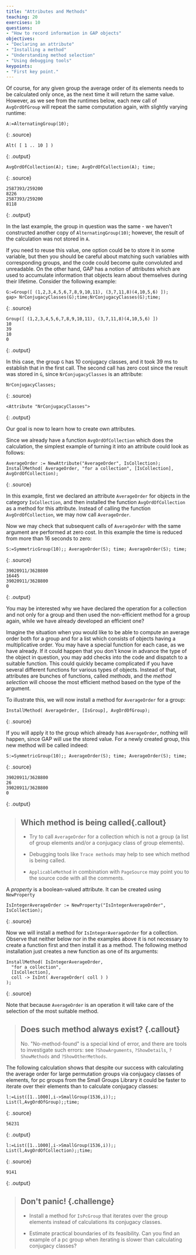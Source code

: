 ```yaml
---
title: "Attributes and Methods"
teaching: 20
exercises: 10
questions:
- "How to record information in GAP objects"
objectives:
- "Declaring an attribute"
- "Installing a method"
- "Understanding method selection"
- "Using debugging tools"
keypoints:
- "First key point."
---
```


Of course, for any given group the average order of its elements needs to
be calculated only once, as the next time it will return the same value.
However, as we see from the runtimes below, each new call of `AvgOrdOfGroup`
will repeat the same computation again, with slightly varying runtime:

~~~
A:=AlternatingGroup(10);
~~~
{: .source}

~~~
Alt( [ 1 .. 10 ] )
~~~
{: .output}

~~~
AvgOrdOfCollection(A); time; AvgOrdOfCollection(A); time;
~~~
{: .source}

~~~
2587393/259200
8226
2587393/259200
8118
~~~
{: .output}

In the last example, the group in question was the same - we haven't
constructed another copy of `AlternatingGroup(10)`; however, the result
of the calculation was not stored in `A`.

If you need to reuse this value, one option could be to store it in some
variable, but then you should be careful about matching such variables
with corresponding groups, and the code could become quite convoluted
and unreadable. On the other hand, GAP has a notion of attributes which
are used to accumulate information that objects learn about themselves
during their lifetime. Consider the following example:

~~~
G:=Group([ (1,2,3,4,5,6,7,8,9,10,11), (3,7,11,8)(4,10,5,6) ]);
gap> NrConjugacyClasses(G);time;NrConjugacyClasses(G);time;
~~~
{: .source}

~~~
Group([ (1,2,3,4,5,6,7,8,9,10,11), (3,7,11,8)(4,10,5,6) ])
10
39
10
0
~~~
{: .output}

In this case, the group `G` has 10 conjugacy classes, and it took 39 ms to
establish that in the first call. The second call has zero cost since the
result was stored in `G`, since `NrConjugacyClasses` is an attribute:

~~~
NrConjugacyClasses;
~~~
{: .source}

~~~
<Attribute "NrConjugacyClasses">
~~~
{: .output}

Our goal is now to learn how to create own attributes.

Since we already have a function `AvgOrdOfCollection` which
does the calculation, the simplest example of turning it into
an attribute could look as follows:

~~~
AverageOrder := NewAttribute("AverageOrder", IsCollection);
InstallMethod( AverageOrder, "for a collection", [IsCollection], AvgOrdOfCollection);
~~~
{: .source}

In this example, first we declared an attribute `AverageOrder` for
objects in the category `IsCollection`, and then installed the function
`AvgOrdOfCollection` as a method for this attribute. Instead of calling
the function `AvgOrdOfCollection`, we may now call `AverageOrder`.

Now we may check that subsequent calls of `AverageOrder` with the same argument
are performed at zero cost. In this example the time is reduced from more than
16 seconds to zero:

~~~
S:=SymmetricGroup(10);; AverageOrder(S); time; AverageOrder(S); time;
~~~
{: .source}

~~~
39020911/3628800
16445
39020911/3628800
0
~~~
{: .output}

You may be interested why we have declared the operation for a collection and
not only for a group and then used the non-efficient method for a group again,
while we have already developed an efficient one?

Imagine the situation when you would like to be able to compute an average order
both for a group and for a list which consists of objects having a multiplicative
order. You may have a special function for each case, as we have already. If it
could happen that you don't know in advance the type of the object in question,
you may add checks into the code and dispatch to a suitable function. This could
quickly became complicated if you have several different functions for various
types of objects. Instead of that, attributes are bunches of functions, called
_methods_, and the _method selection_ will choose the most efficient method
based on the type of the argument.

To illustrate this, we will now install a method for `AverageOrder` for a group:

~~~
InstallMethod( AverageOrder, [IsGroup], AvgOrdOfGroup);
~~~
{: .source}

If you will apply it to the group which already has `AverageOrder`, nothing
will happen, since GAP will use the stored value. For a newly created group,
this new method will be called indeed:

~~~
S:=SymmetricGroup(10);; AverageOrder(S); time; AverageOrder(S); time;
~~~
{: .source}

~~~
39020911/3628800
26
39020911/3628800
0
~~~
{: .output}

> ## Which method is being called{.callout}
>
> * Try to call `AverageOrder` for a collection which is not a group
>   (a list of group elements and/or a conjugacy class of group elements).
>
> * Debugging tools like `Trace methods` may help to see which method is
>   being called.
>
> * `ApplicableMethod` in combination with `PageSource` may point you to
>   the source code with all the comments.

A _property_ is a boolean-valued attribute. It can be created using `NewProperty`

~~~
IsIntegerAverageOrder := NewProperty("IsIntegerAverageOrder", IsCollection);
~~~
{: .source}

Now we will install a method for `IsIntegerAverageOrder` for a collection.
Observe that neither below nor in the examples above it is not necessary to create
a function first and then install it as a method. The following method installation
just creates a new function as one of its arguments:

~~~
InstallMethod( IsIntegerAverageOrder,
  "for a collection",
  [IsCollection],
  coll -> IsInt( AverageOrder( coll ) )
);
~~~
{: .source}

Note that because `AverageOrder` is an operation it will take care of the selection of
the most suitable method.

> ## Does such method always exist? {.callout}
>
> No. "No-method-found" is a special kind of error, and there are tools to
> investigate such errors: see `?ShowArguments`, `?ShowDetails`, `?ShowMethods`
> and `?ShowOtherMethods`.

The following calculation shows that despite our success with calculating
the average order for large permutation groups via conjugacy classes of
elements, for pc groups from the Small Groups Library it could be faster
to iterate over their elements than to calculate conjugacy classes:

~~~
l:=List([1..1000],i->SmallGroup(1536,i));; List(l,AvgOrdOfGroup);;time;
~~~
{: .source}

~~~
56231
~~~
{: .output}

~~~
l:=List([1..1000],i->SmallGroup(1536,i));; List(l,AvgOrdOfCollection);;time;
~~~
{: .source}

~~~
9141
~~~
{: .output}

> ## Don't panic! {.challenge}
>
> * Install a method for `IsPcGroup` that iterates over the group elements
>   instead of calculations its conjugacy classes.
>
> * Estimate practical boundaries of its feasibility. Can you find an example
>   of a pc group when iterating is slower than calculating conjugacy classes?

